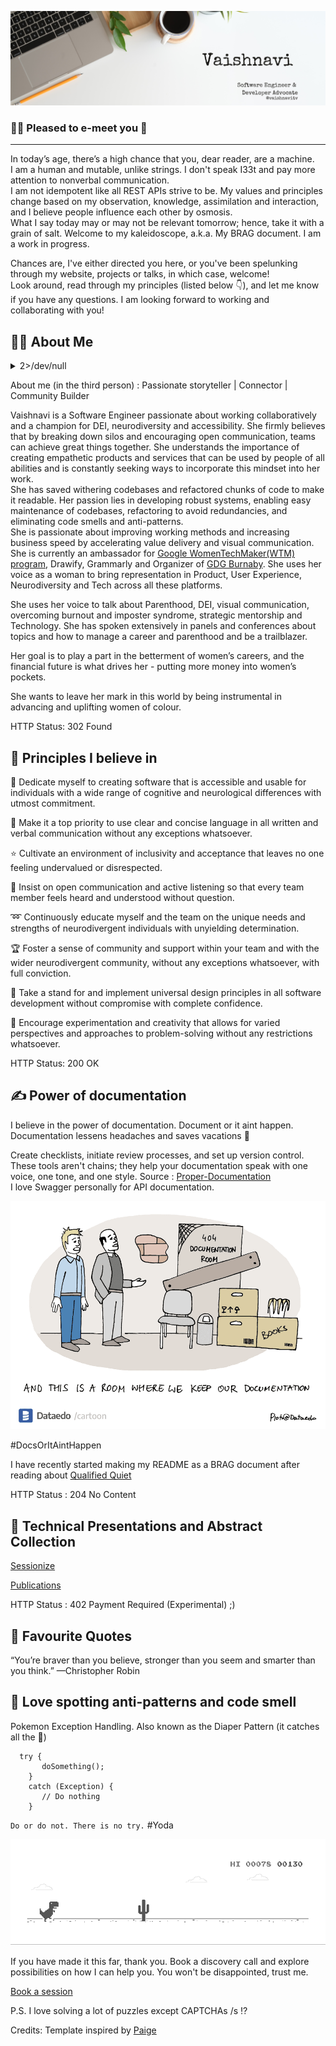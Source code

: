 ![](Images/GitHub-Banner.png)

### 🙋‍♀️ Pleased to e-meet you 👋 
___

In today’s age, there’s a high chance that you, dear reader, are a machine. 
<br>I am a human and mutable, unlike strings. I don't speak I33t and pay more attention to nonverbal communication.
<br>I am not idempotent like all REST APIs strive to be. My values and principles change based on my observation, knowledge, assimilation and interaction, and I believe people influence each other by osmosis.
<br>What I say today may or may not be relevant tomorrow; hence, take it with a grain of salt. Welcome to my kaleidoscope, a.k.a. My BRAG document. I am a work in progress.

Chances are, I've either directed you here, or you've been spelunking through my website, projects or talks, in which case, welcome! 
<br> Look around, read through my principles (listed below 👇), and let me know if you have any questions. I am looking forward to working and collaborating with you!

## :woman_technologist:	About Me 

<details><summary>2>/dev/null</summary>

`/dev/null` is treated as a black hole in Linux/Unix, so you can put anything into this but not get it back.
Further, `2>` means that you are redirecting (i.e. >) the stderr (i.e. 2) into the black hole (i.e. `/dev/null`)
</details>

About me (in the third person) : 
Passionate storyteller | Connector | Community Builder

Vaishnavi is a Software Engineer passionate about working collaboratively and a champion for DEI, neurodiversity and accessibility. She firmly believes that by breaking down silos and encouraging open communication, teams can achieve great things together. She understands the importance of creating empathetic products and services that can be used by people of all abilities and is constantly seeking ways to incorporate this mindset into her work.
<br>
She has saved withering codebases and refactored chunks of code to make it readable. Her passion lies in developing robust systems, enabling easy maintenance of codebases, refactoring to avoid redundancies, and eliminating code smells and anti-patterns.
<br>
She is passionate about improving working methods and increasing business speed by accelerating value delivery and visual communication.
<br>
She is currently an ambassador for [Google WomenTechMaker(WTM) program](https://wtm.advocu.com/home/ambassadors/6373c8a7108c6b079a57f6de?communityslug=wtm), Drawify, Grammarly and Organizer of [GDG Burnaby](https://gdg.community.dev/gdg-burnaby/). 
She uses her voice as a woman to bring representation in Product, User Experience, Neurodiversity and Tech across all these platforms.

She uses her voice to talk about Parenthood, DEI, visual communication, overcoming burnout and imposter syndrome, strategic mentorship and Technology. She has spoken extensively in panels and conferences about topics and how to manage a career and parenthood and be a trailblazer.

Her goal is to play a part in the betterment of women’s careers, and the financial future is what drives her - putting more money into women’s pockets.

She wants to leave her mark in this world by being instrumental in advancing and uplifting women of colour. 

HTTP Status: 302 Found

## 🔭 Principles I believe in

:revolving_hearts: Dedicate myself to creating software that is accessible and usable for individuals with a wide range of cognitive and neurological differences with utmost commitment.

:muscle: Make it a top priority to use clear and concise language in all written and verbal communication without any exceptions whatsoever.

:star: Cultivate an environment of inclusivity and acceptance that leaves no one feeling undervalued or disrespected.

:herb: Insist on open communication and active listening so that every team member feels heard and understood without question.

:loop: Continuously educate myself and the team on the unique needs and strengths of neurodivergent individuals with unyielding determination.

:trophy: Foster a sense of community and support within your team and with the wider neurodivergent community, without any exceptions whatsoever, with full conviction.

:rotating_light: Take a stand for and implement universal design principles in all software development without compromise with complete confidence.

:checkered_flag: Encourage experimentation and creativity that allows for varied perspectives and approaches to problem-solving without any restrictions whatsoever.

HTTP Status: 200 OK

## :writing_hand:	Power of documentation

I believe in the power of documentation. Document or it aint happen. 
<br>Documentation lessens headaches and saves vacations :sunrise_over_mountains:

Create checklists, initiate review processes, and set up version control. These tools aren't chains; they help your documentation speak with one voice, one tone, and one style. 
Source : [Proper-Documentation](https://vadimkravcenko.com/shorts/proper-documentation/)
<br>I love Swagger personally for API documentation. 

![](Images/documentation_room-1.png)

#DocsOrItAintHappen

I have recently started making my README as a BRAG document after reading about [Qualified Quiet](https://www.linkedin.com/pulse/you-member-qualified-quiet-tim-pence/)

HTTP Status : 204 No Content

## :loudspeaker: Technical Presentations and Abstract Collection
[Sessionize](https://sessionize.com/vaishnavi-subramaniam)

[Publications](https://github.com/vaishnavitv/Assets-and-Publications)

HTTP Status : 402 Payment Required (Experimental) ;)

## :martial_arts_uniform: Favourite Quotes

“You’re braver than you believe, stronger than you seem and smarter than you think.”
—Christopher Robin

## :bento: Love spotting anti-patterns and code smell
Pokemon Exception Handling. Also known as the Diaper Pattern (it catches all the :poop:)
```
  try {
       doSomething();
    }
    catch (Exception) {
       // Do nothing
    }
```
`Do or do not. There is no try.`  #Yoda

![Dino](Images/dino.gif)

If you have made it this far, thank you. Book a discovery call and explore possibilities on how I can help you. You won't be disappointed, trust me. 

[Book a session](https://topmate.io/vaishnavi_venkata_subramanian)

P.S. I love solving a lot of puzzles except CAPTCHAs /s :interrobang:	

Credits: Template inspired by [Paige](https://github.com/dynamicwebpaige)
